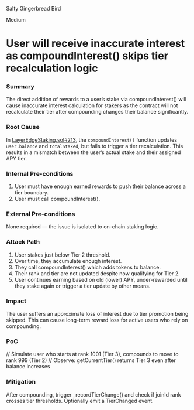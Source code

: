 Salty Gingerbread Bird

Medium

# User will receive inaccurate interest as compoundInterest() skips tier recalculation logic

### Summary

The direct addition of rewards to a user’s stake via compoundInterest() will cause inaccurate interest calculation for stakers as the contract will not recalculate their tier after compounding changes their balance significantly.

### Root Cause

In [LayerEdgeStaking.sol#213](https://github.com/zaid261-spec/2025-05-layeredge-zaid261-spec/blob/main/edgen-staking/src/stake/LayerEdgeStaking.sol#L213), the `compoundInterest()` function updates `user.balance` and `totalStaked`, but fails to trigger a tier recalculation. This results in a mismatch between the user’s actual stake and their assigned APY tier.


### Internal Pre-conditions

1. User must have enough earned rewards to push their balance across a tier boundary.
2. User must call compoundInterest().

### External Pre-conditions

None required — the issue is isolated to on-chain staking logic.

### Attack Path

1. User stakes just below Tier 2 threshold.
2. Over time, they accumulate enough interest.
3. They call compoundInterest() which adds tokens to balance.
4. Their rank and tier are not updated despite now qualifying for Tier 2.
5. User continues earning based on old (lower) APY, under-rewarded until they stake again or trigger a tier update by other means.

### Impact

The user suffers an approximate loss of interest due to tier promotion being skipped. This can cause long-term reward loss for active users who rely on compounding.

### PoC

// Simulate user who starts at rank 1001 (Tier 3), compounds to move to rank 999 (Tier 2)
// Observe: getCurrentTier() returns Tier 3 even after balance increases


### Mitigation

After compounding, trigger _recordTierChange() and check if joinId rank crosses tier thresholds. Optionally emit a TierChanged event.